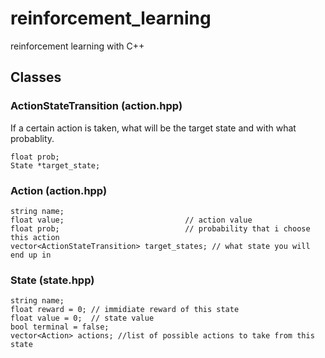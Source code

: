 # reinforcement_learning
reinforcement learning with C++

## Classes

### ActionStateTransition (action.hpp)

If a certain action is taken, what will be the target state and with what probablity.
```
float prob;
State *target_state; 

```

### Action (action.hpp)
```
string name;
float value;                           // action value
float prob;                            // probability that i choose this action
vector<ActionStateTransition> target_states; // what state you will end up in
```

### State (state.hpp)
```
string name;
float reward = 0; // immidiate reward of this state
float value = 0;  // state value
bool terminal = false;
vector<Action> actions; //list of possible actions to take from this state
```


